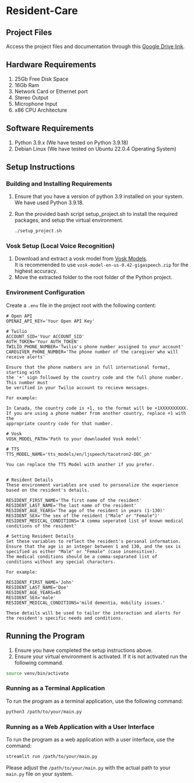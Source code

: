 # Resident-Care

## Project Files

Access the project files and documentation through this [Google Drive link](https://drive.google.com/drive/folders/10UkNdUlFrZ7Nbwz7XC6iyy3upMq62CyO?usp=sharing).

## Hardware Requirements
1. 25Gb Free Disk Space
2. 16Gb Ram
3. Network Card or Ethernet port
4. Stereo Output
5. Microphone Input
6. x86 CPU Architecture

## Software Requirements
1. Python 3.9.x (We have tested on Python 3.9.18)
2. Debian Linux (We have tested on Ubuntu 22.0.4 Operating System)

## Setup Instructions

### Building and Installing Requirements

1. Ensure that you have a version of python 3.9 installed on your system. \
   We have used Python 3.9.18.

2. Run the provided bash script setup_project.sh to install the required packages, and setup the virtual environment. 

    ```bash
    ./setup_project.sh 
    ```

### Vosk Setup (Local Voice Recognition)

1. Download and extract a vosk model from [Vosk Models](https://alphacephei.com/vosk/models). \
   It is recommended to use `vosk-model-en-us-0.42-gigaspeech.zip` for the highest accuracy.
2. Move the extracted folder to the root folder of the Python project.

### Environment Configuration

Create a `.env` file in the project root with the following content:

```plaintext
# Open API
OPENAI_API_KEY='Your Open API Key'

# Twilio
ACCOUNT_SID='Your ACCOUNT_SID'
AUTH_TOKEN='Your AUTH_TOKEN'
TWILIO_PHONE_NUMBER='Twilio's phone number assigned to your account'
CAREGIVER_PHONE_NUMBER='The phone number of the caregiver who will receive alerts'

Ensure that the phone numbers are in full international format, starting with 
the '+' sign followed by the country code and the full phone number. This number must
be verified in your Twilio account to recieve messages.

For example:

In Canada, the country code is +1, so the format will be +1XXXXXXXXXX.
If you are using a phone number from another country, replace +1 with the 
appropriate country code for that number.

# Vosk
VOSK_MODEL_PATH='Path to your downloaded Vosk model'

# TTS
TTS_MODEL_NAME='tts_models/en/ljspeech/tacotron2-DDC_ph' 

You can replace the TTS Model with another if you prefer.


# Resident Details
These environment variables are used to personalize the experience based on the resident's details.

RESIDENT_FIRST_NAME='The first name of the resident'
RESIDENT_LAST_NAME='The last name of the resident'
RESIDENT_AGE_YEARS='The age of the resident in years (1-130)'
RESIDENT_SEX='The sex of the resident ("Male" or "Female")'
RESIDENT_MEDICAL_CONDITIONS='A comma seperated list of known medical conditions of the resident'

# Setting Resident Details
Set these variables to reflect the resident's personal information. 
Ensure that the age is an integer between 1 and 130, and the sex is 
specified as either "Male" or "Female" (case insensitive). 
The medical conditions should be a comma-separated list of 
conditions without any special characters.

For example:

RESIDENT_FIRST_NAME='John'
RESIDENT_LAST_NAME='Doe'
RESIDENT_AGE_YEARS=85
RESIDENT_SEX='male'
RESIDENT_MEDICAL_CONDITIONS='mild dementia, mobility issues.'

These details will be used to tailor the interaction and alerts for the resident's specific needs and conditions.

```

## Running the Program
1. Ensure you have completed the setup instructions above.
2. Ensure your virtual environment is activated. If it is not activated run the following command.
```bash
source venv/bin/activate
```

### Running as a Terminal Application

To run the program as a terminal application, use the following command: 

```bash
python3 /path/to/your/main.py
```

### Running as a Web Application with a User Interface

To run the program as a web application with a user interface, use the command:

```bash
streamlit run /path/to/your/main.py
```

Please adjust the `/path/to/your/main.py` with the actual path to your `main.py` file on your system.
